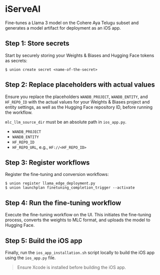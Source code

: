 # iServeAI

Fine-tunes a Llama 3 model on the Cohere Aya Telugu subset and generates a model artifact for deployment as an iOS app.

## Step 1: Store secrets

Start by securely storing your Weights & Biases and Hugging Face tokens as secrets:

```shell
$ union create secret <name-of-the-secret>
```

## Step 2: Replace placeholders with actual values

Ensure you replace the placeholders `WANDB_PROJECT`, `WANDB_ENTITY`, and `HF_REPO_ID` with the actual values for your Weights & Biases project and entity settings, as well as the Hugging Face repository ID, before running the workflow.

`mlc_llm_source_dir` must be an absolute path in `ios_app.py`.

- `WANDB_PROJECT`
- `WANDB_ENTITY`
- `HF_REPO_ID`
- `HF_REPO_URL`, e.g., `HF://<HF_REPO_ID>`

## Step 3: Register workflows

Register the fine-tuning and conversion workflows:

```shell
$ union register llama_edge_deployment.py
$ union launchplan finetuning_completion_trigger --activate
```

## Step 4: Run the fine-tuning workflow

Execute the fine-tuning workflow on the UI.
This initiates the fine-tuning process, converts the weights to MLC format, and uploads the model to Hugging Face.

## Step 5: Build the iOS app

Finally, run the `ios_app_installation.sh` script locally to build the iOS app using the `ios_app.py` file.

> Ensure Xcode is installed before building the iOS app.

